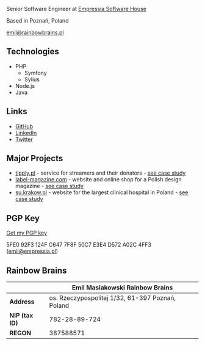 Senior Software Engineer at [Empressia Software House](https://empressia.co)

Based in Poznań, Poland

[emil@rainbowbrains.pl](mailto:emil@rainbowbrains.pl)

## Technologies
- PHP
    - Symfony
    - Sylius
- Node.js
- Java

## Links
- [GitHub](https://github.com/EmilMassey/)
- [LinkedIn](https://www.linkedin.com/in/emil-masiakowski-73ab2ba7/)
- [Twitter](https://twitter.com/emasiakowski)

## Major Projects
- [tipply.pl](https://tipply.pl) - service for streamers and their donators - [see case study](https://empressia.co/work/tipply)
- [label-magazine.com](https://label-magazine.com/en) - website and online shop for a Polish design magazine - [see case study](https://empressia.co/work/label-magazine)
- [su.krakow.pl](https://su.krakow.pl) - website for the largest clinical hospital in Poland - [see case study](https://empressia.co/work/university-hospital-in-krakow)

## PGP Key
[Get my PGP key](pgp.asc)

5FE0 92F3 124F C647 7F8F 50C7 E3E4 D572 A02C 4FF3 (emil@empressia.pl)

## Rainbow Brains

|               | Emil Masiakowski Rainbow Brains |
| ------------- | ------------- |
| **Address** | os. Rzeczypospolitej 1/32, 61-397 Poznań, Poland |
| **NIP (tax ID)** | 782-28-89-724 |
| **REGON** | 387588571 |
